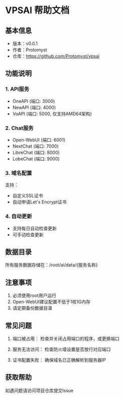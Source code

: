 # VPSAI 帮助文档

## 基本信息

- 版本：v0.0.1
- 作者：Protomyst
- 仓库：https://github.com/Protomyst/vpsai

## 功能说明

### 1. API服务

- OneAPI (端口: 3000)
- NewAPI (端口: 4000)
- VoAPI (端口: 5000, 仅支持AMD64架构)

### 2. Chat服务

- Open-WebUI (端口: 6001)
- NextChat (端口: 7000)
- LibreChat (端口: 8000)
- LobeChat (端口: 9000)

### 3. 域名配置

支持：
- 自定义SSL证书
- 自动申请Let's Encrypt证书

### 4. 自动更新

- 支持每日自动检查更新
- 可手动检查更新

## 数据目录

所有服务数据存储在：/root/ai/data/{服务名称}

## 注意事项

1. 必须使用root用户运行
2. Open-WebUI建议配置不低于1核1G内存
3. 请定期备份数据目录

## 常见问题

1. 端口被占用：
   检查并关闭占用端口的程序，或更换端口

2. 服务无法访问：
   检查防火墙设置是否放行对应端口

3. 证书配置失败：
   确保域名已正确解析到服务器IP

## 获取帮助

如遇问题请访问项目仓库提交Issue
